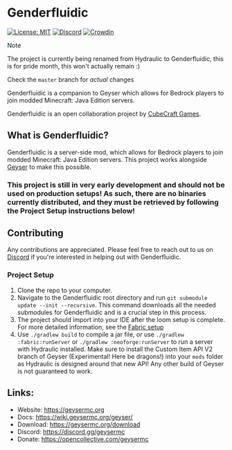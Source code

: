 # Genderfluidic

[![License: MIT](https://img.shields.io/badge/license-MIT-blue.svg)](LICENSE)
[![Discord](https://img.shields.io/discord/613163671870242838.svg?color=%237289da&label=discord)](https://discord.gg/geysermc)
[![Crowdin](https://badges.crowdin.net/geyser/localized.svg)](https://translate.geysermc.org/)

> [!NOTE]
> The project is currently being renamed from Hydraulic to Genderfluidic, this is for pride month, this won't actually remain :)
> 
> Check the `master` branch for *actual* changes

Genderfluidic is a companion to Geyser which allows for Bedrock players to join modded Minecraft: Java Edition servers.

Genderfluidic is an open collaboration project by [CubeCraft Games](https://cubecraft.net).

## What is Genderfluidic?
Genderfluidic is a server-side mod, which allows for Bedrock players to join modded Minecraft: Java Edition servers. This project works alongside [Geyser](https://github.com/GeyserMC/Geyser) to make this possible.

### This project is still in very early development and should not be used on production setups! As such, there are no binaries currently distributed, and they must be retrieved by following the Project Setup instructions below!

## Contributing
Any contributions are appreciated. Please feel free to reach out to us on [Discord](https://discord.gg/geysermc) if
you're interested in helping out with Genderfluidic.

### Project Setup
1. Clone the repo to your computer.
2. Navigate to the Genderfluidic root directory and run `git submodule update --init --recursive`. This command downloads all the needed submodules for Genderfluidic and is a crucial step in this process.
3. The project should import into your IDE after the loom setup is complete. For more detailed information, see the [Fabric setup](https://fabricmc.net/wiki/tutorial:setup)
4. Use `./gradlew build` to compile a jar file, or use `./gradlew :fabric:runServer` or `./gradlew :neoforge:runServer` to run a server with Hydraulic installed. Make sure to install the Custom Item API V2 branch of Geyser (Experimental! Here be dragons!) into your `mods` folder as Hydraulic is designed around that new API! Any other build of Geyser is not guaranteed to work.

## Links:
- Website: https://geysermc.org
- Docs: https://wiki.geysermc.org/geyser/
- Download: https://geysermc.org/download
- Discord: https://discord.gg/geysermc
- Donate: https://opencollective.com/geysermc
